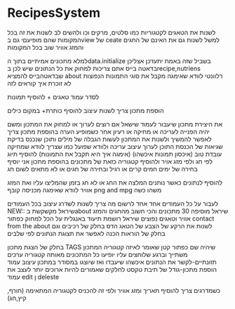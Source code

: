 # RecipesSystem
לשנות את הטאגים לקטגוריות כמו סלטים, מרקים וכו ולהשים לב לשנות את זה בכל המקומות שהם מופיעםי גם בview של ceate למשל 
לשנות גם את האינם של החגים והמזג אוויר שוב בכל המקומות

למלא מתכונים אמיתיים בתוך הdata.initialize בשביל שזה באמת יתעדכן אצליכן בדאטה בייס אתם צריכות למחוק את כל הנתונים שיש לכן בrecipe,nutriens שבדאטהבייס
להמציא about רלוונטי
לוודא שאימגה מקבל את סוגי התמונות הנפוצות לא זוכרת איך קוראים לזה

לסדר עמוד טאגים + להוסיף תמונות

הוספת מתכון צריך לשנות עיצוב להוסיף כותרת+ במקום כילים
 
את היצירת מתכון שיעבור לעמוד שישאל אם רוצים לערוך או למחוק את המתכון ומשם יהיה הפנייה לעריכה או מחיקה או רעיון אחר
כשמופיע הערה בהוספת מתכון צריך לאפשר להמשיך ולשנות את המתכון
לעשות הגבלה של מילים ותוכן שנכנס
בדיקת שגיאות של הכנסת התוכן
לערוך עיצוב עריכה ולוודא שפועל כמו שצריך
לוודא שמחיקה עובדת טוב
(איכסון תמונות איכשהו)
(אימגה איך היא תקבל את התמונות)
להוסיף תיוג לפי חג ולפי מזג אויר ולהוסיף קטגוריה כזאת של מתכונים
בהוספת מתכון אני יוסיף בחירה של ימים חמים קרים או רגיל
ובחירה של חגים או לא מתאים לשום חג

להוסיף לנתונים כאשר נותנים המלצה את החג או לא חג בזמן שהמליצו עליו ואת המזג אוויר
לוודא שאימגה מכניסה קובף png and mpg משהו כשה

לעבור על כל העמודים אחד אחד לרשום מה צריך לשנות
לשדרג עיצוב בכל העמודים
NEW::
שיראל מקשקשת בabout
שיראל מוסיפה 30 מתכונים והכי חשוב מהחגים והמזג אוויר וטאגים נפוצים
שיראל רושמת תיעוד באנגלית על הכל
למחוק כפתור contact from the about
לשנות את הרקע של הצבע של הטאג הדס
בחלק של רכיבים וגם בחלק של הוראות הכנה לאפשר את תצוגת הנתונים לפי שלבים

בחלק של הצגת מתכון TAGS שיהיה שם כפתור קטן שאומר לאיזה קטגוריה המתכון משתייך וברגע שלוחצים עליו יופיעו כל המתכונים מאותה קטגוריה
ערכים תזונתיים-לקשר את הנתונים איכשהו שיעבדו ואז שיוצגו במסודר במתכון
עיצוב עמוד הוספת מתכון-גודל של תיבת טקסט לחלקים שאמורים להיות ארוכים יותר 
לעצב את עמוד edit  ן deleste 


כשמדרגים צריך להוסיף תאריך ומזג אוויר ולפי זה להכניס לקטגוריה המתאימה (חורף, קיץ,חג)
